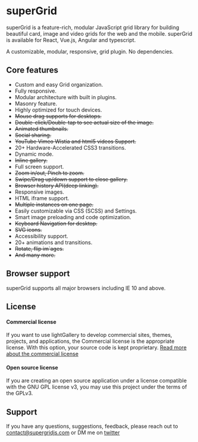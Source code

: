 # superGrid
superGrid is a feature-rich, modular JavaScript grid library for building beautiful card, image and video grids for the web and the mobile. superGrid is available for React, Vue.js, Angular and typescript.

A customizable, modular, responsive, grid plugin. No dependencies.

## Core features

-   Custom and easy Grid organization.
-   Fully responsive.
-   Modular architecture with built in plugins.
-   Masonry feature.
-   Highly optimized for touch devices.
-   ~~Mouse drag supports for desktops.~~
-   ~~Double-click/Double-tap to see actual size of the image.~~
-   ~~Animated thumbnails.~~
-   ~~Social sharing.~~
-   ~~YouTube Vimeo Wistia and html5 videos Support.~~
-   20+ Hardware-Accelerated CSS3 transitions.
-   Dynamic mode.
-   ~~Inline gallery.~~
-   Full screen support.
-   ~~Zoom in/out, Pinch to zoom.~~
-   ~~Swipe/Drag up/down support to close gallery.~~
-   ~~Browser history API(deep linking).~~
-   Responsive images.
-   HTML iframe support.
-   ~~Multiple instances on one page.~~
-   Easily customizable via CSS (SCSS) and Settings.
-   Smart image preloading and code optimization.
-   ~~Keyboard Navigation for desktop.~~
-   ~~SVG icons.~~
-   Accessibility support.
-   20+ animations and transitions.
-   ~~Rotate, flip im`ages.~~
-   ~~And many more.~~

## Browser support

superGrid supports all major browsers including IE 10 and above.

## License

#### Commercial license

If you want to use lightGallery to develop commercial sites, themes, projects,
and applications, the Commercial license is the appropriate license. With this
option, your source code is kept proprietary.
[Read more about the commercial license](https://www.supergridjs.com/license/)

#### Open source license

If you are creating an open source application under a license compatible with
the GNU GPL license v3, you may use this project under the terms of the GPLv3.

## Support

If you have any questions, suggestions, feedback, please reach out to [contact@supergridjs.com](mailto:contact@supergridjs.com) or DM me on [twitter](https://twitter.com/ignacrodrigues)
